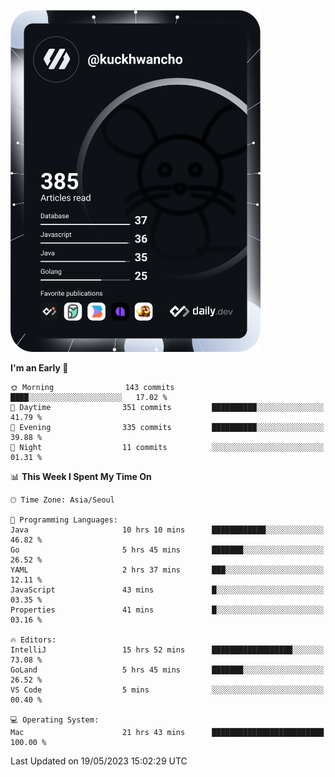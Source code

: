 <a href="https://app.daily.dev/kuckhwancho"><img src="https://github.com/kuckjwi0928/kuckjwi0928/blob/master/devcard.svg" width="400" alt="Kuckjwi Devcard"/></a>

<!--START_SECTION:waka-->
**I'm an Early 🐤** 

```text
🌞 Morning                143 commits         ████░░░░░░░░░░░░░░░░░░░░░   17.02 % 
🌆 Daytime                351 commits         ██████████░░░░░░░░░░░░░░░   41.79 % 
🌃 Evening                335 commits         ██████████░░░░░░░░░░░░░░░   39.88 % 
🌙 Night                  11 commits          ░░░░░░░░░░░░░░░░░░░░░░░░░   01.31 % 
```


📊 **This Week I Spent My Time On** 

```text
🕑︎ Time Zone: Asia/Seoul

💬 Programming Languages: 
Java                     10 hrs 10 mins      ████████████░░░░░░░░░░░░░   46.82 % 
Go                       5 hrs 45 mins       ███████░░░░░░░░░░░░░░░░░░   26.52 % 
YAML                     2 hrs 37 mins       ███░░░░░░░░░░░░░░░░░░░░░░   12.11 % 
JavaScript               43 mins             █░░░░░░░░░░░░░░░░░░░░░░░░   03.35 % 
Properties               41 mins             █░░░░░░░░░░░░░░░░░░░░░░░░   03.16 % 

🔥 Editors: 
IntelliJ                 15 hrs 52 mins      ██████████████████░░░░░░░   73.08 % 
GoLand                   5 hrs 45 mins       ███████░░░░░░░░░░░░░░░░░░   26.52 % 
VS Code                  5 mins              ░░░░░░░░░░░░░░░░░░░░░░░░░   00.40 % 

💻 Operating System: 
Mac                      21 hrs 43 mins      █████████████████████████   100.00 % 
```


 Last Updated on 19/05/2023 15:02:29 UTC
<!--END_SECTION:waka-->
